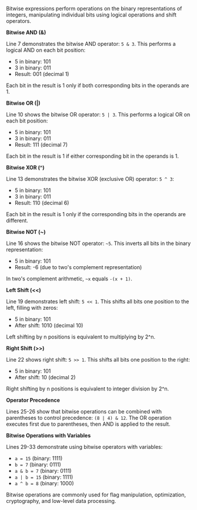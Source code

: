 Bitwise expressions perform operations on the binary representations of integers, manipulating individual bits using logical operations and shift operators.

**Bitwise AND (&)**

Line 7 demonstrates the bitwise AND operator: `5 & 3`. This performs a logical AND on each bit position:
- 5 in binary: 101
- 3 in binary: 011
- Result: 001 (decimal 1)

Each bit in the result is 1 only if both corresponding bits in the operands are 1.

**Bitwise OR (|)**

Line 10 shows the bitwise OR operator: `5 | 3`. This performs a logical OR on each bit position:
- 5 in binary: 101
- 3 in binary: 011
- Result: 111 (decimal 7)

Each bit in the result is 1 if either corresponding bit in the operands is 1.

**Bitwise XOR (^)**

Line 13 demonstrates the bitwise XOR (exclusive OR) operator: `5 ^ 3`:
- 5 in binary: 101
- 3 in binary: 011
- Result: 110 (decimal 6)

Each bit in the result is 1 only if the corresponding bits in the operands are different.

**Bitwise NOT (~)**

Line 16 shows the bitwise NOT operator: `~5`. This inverts all bits in the binary representation:
- 5 in binary: 101
- Result: -6 (due to two's complement representation)

In two's complement arithmetic, `~x` equals `-(x + 1)`.

**Left Shift (<<)**

Line 19 demonstrates left shift: `5 << 1`. This shifts all bits one position to the left, filling with zeros:
- 5 in binary: 101
- After shift: 1010 (decimal 10)

Left shifting by n positions is equivalent to multiplying by 2^n.

**Right Shift (>>)**

Line 22 shows right shift: `5 >> 1`. This shifts all bits one position to the right:
- 5 in binary: 101
- After shift: 10 (decimal 2)

Right shifting by n positions is equivalent to integer division by 2^n.

**Operator Precedence**

Lines 25-26 show that bitwise operations can be combined with parentheses to control precedence: `(8 | 4) & 12`. The OR operation executes first due to parentheses, then AND is applied to the result.

**Bitwise Operations with Variables**

Lines 29-33 demonstrate using bitwise operators with variables:
- `a = 15` (binary: 1111)
- `b = 7` (binary: 0111)
- `a & b = 7` (binary: 0111)
- `a | b = 15` (binary: 1111)
- `a ^ b = 8` (binary: 1000)

Bitwise operations are commonly used for flag manipulation, optimization, cryptography, and low-level data processing.
